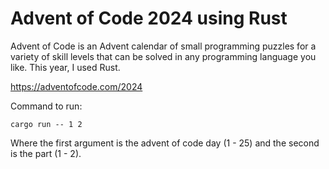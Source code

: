 # Advent of Code 2024 using Rust

Advent of Code is an Advent calendar of small programming puzzles for a variety of skill levels that can be solved in any programming language you like. This year, I used Rust.

https://adventofcode.com/2024

Command to run:
```
cargo run -- 1 2
```
Where the first argument is the advent of code day (1 - 25) and the second is the part (1 - 2).
